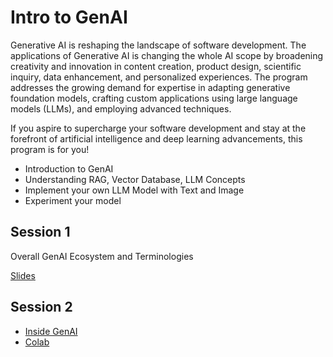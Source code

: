 # Intro to GenAI

Generative AI is reshaping the landscape of software development. The applications of Generative AI is changing the whole AI scope by broadening creativity and innovation in content creation, product design, scientific inquiry, data enhancement, and personalized experiences. The program addresses the growing demand for expertise in adapting generative foundation models, crafting custom applications using large language models (LLMs), and employing advanced techniques.

If you aspire to supercharge your software development and stay at the forefront of artificial intelligence and deep learning advancements, this program is for you!

- Introduction to GenAI
- Understanding RAG, Vector Database, LLM Concepts
- Implement your own LLM Model with Text and Image
- Experiment your model




## Session 1

Overall GenAI Ecosystem and Terminologies

[Slides](https://docs.google.com/presentation/d/1ctnZc8YuG2IkLR9VGLaODZBlFmsVXYkfIz1W-Xk16RY/pub?start=false&loop=false&delayms=3000)

## Session 2

- [Inside GenAI](https://docs.google.com/presentation/d/1tSQ7UmpX9eQChGRnZ73DJ7KuOU2OCIqtz1t7Ltu1-b4/pub?start=false&loop=false&delayms=3000&slide=id.g2fd359e8f7b_1_0)
- [Colab](https://colab.research.google.com/drive/11-BRlMcBNyy1Sx8iqYe2B1cOVrZtLmul?usp=sharing)
